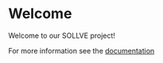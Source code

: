 # Welcome

Welcome to our SOLLVE project!

For more information see the
[documentation](https://crpl.cis.udel.edu/ompvvsollve/documentation)
